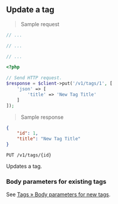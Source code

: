 ## Update a tag

> Sample request

```java
// ...
```

```c
// ...
```

```csharp
// ...
```

```php
<?php

// Send HTTP request.
$response = $client->put('/v1/tags/1', [
    'json' => [
        'title' => 'New Tag Title'
    ]
]);
```

> Sample response

```json
{
    "id": 1,
    "title": "New Tag Title"
}
```

`PUT /v1/tags/{id}`

Updates a tag.

### Body parameters for existing tags

See [Tags &raquo; Body parameters for new tags](#body-parameters-for-new-tags).
